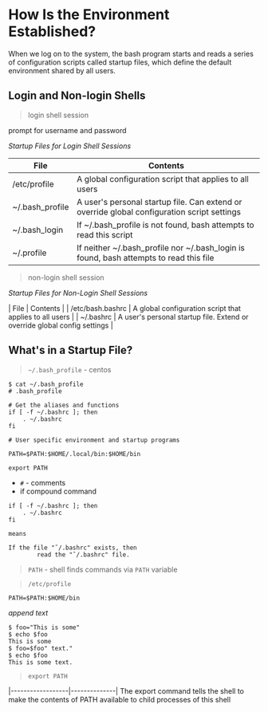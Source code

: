 # How Is the Environment Established?

When we log on to the system, the bash program starts and reads a series of configuration scripts called startup files,
which define the default environment shared by all users.

## Login and Non-login Shells

> login shell session

prompt for username and password

*Startup Files for Login Shell Sessions*

| File            | Contents  |
|-----------------|--------------|
| /etc/profile    | A global configuration script that applies to all users |
| ~/.bash_profile | A user's personal startup file. Can extend or override global configuration script settings |
| ~/.bash_login   | If ~/.bash_profile is not found, bash attempts to read this script |
| ~/.profile      | If neither ~/.bash_profile nor ~/.bash_login is found, bash attempts to read this file |

> non-login shell session

*Startup Files for Non-Login Shell Sessions*

| File             | Contents  |
| /etc/bash.bashrc | A global configuration script that applies to all users |
| ~/.bashrc        | A user's personal startup file. Extend or override global config settings |

## What's in a Startup File?

> `~/.bash_profile` - centos

```
$ cat ~/.bash_profile
# .bash_profile

# Get the aliases and functions
if [ -f ~/.bashrc ]; then
	. ~/.bashrc
fi

# User specific environment and startup programs

PATH=$PATH:$HOME/.local/bin:$HOME/bin

export PATH
```

- `#` - comments
- if compound command

```
if [ -f ~/.bashrc ]; then
	. ~/.bashrc
fi

means

If the file "˜/.bashrc" exists, then
        read the "˜/.bashrc" file.
```

> `PATH` - shell finds commands via `PATH` variable

> `/etc/profile`

```
PATH=$PATH:$HOME/bin
```

*append text*

```
$ foo="This is some"
$ echo $foo
This is some
$ foo=$foo" text."
$ echo $foo
This is some text.
```

> `export PATH`

|------------------|--------------|
The export command tells the shell to make the contents of PATH available to child processes of this shell

